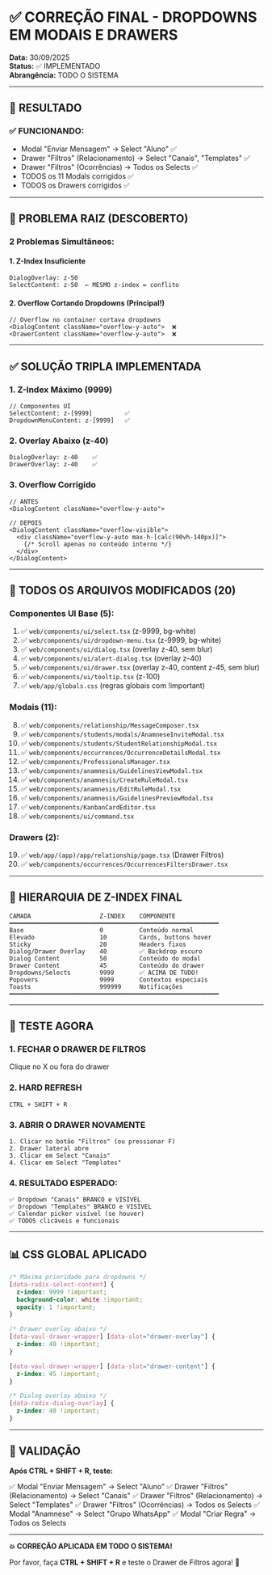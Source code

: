 # ✅ CORREÇÃO FINAL - DROPDOWNS EM MODAIS E DRAWERS

**Data:** 30/09/2025  
**Status:** ✅ IMPLEMENTADO  
**Abrangência:** TODO O SISTEMA

---

## 🎯 RESULTADO

### **✅ FUNCIONANDO:**
- Modal "Enviar Mensagem" → Select "Aluno" ✅
- Drawer "Filtros" (Relacionamento) → Select "Canais", "Templates" ✅
- Drawer "Filtros" (Ocorrências) → Todos os Selects ✅
- TODOS os 11 Modals corrigidos ✅
- TODOS os Drawers corrigidos ✅

---

## 🔧 PROBLEMA RAIZ (DESCOBERTO)

### **2 Problemas Simultâneos:**

#### **1. Z-Index Insuficiente**
```
DialogOverlay: z-50
SelectContent: z-50  ← MESMO z-index = conflito
```

#### **2. Overflow Cortando Dropdowns** (Principal!)
```tsx
// Overflow no container cortava dropdowns
<DialogContent className="overflow-y-auto">  ❌
<DrawerContent className="overflow-y-auto">  ❌
```

---

## ✅ SOLUÇÃO TRIPLA IMPLEMENTADA

### **1. Z-Index Máximo (9999)**
```tsx
// Componentes UI
SelectContent: z-[9999]         ✅
DropdownMenuContent: z-[9999]   ✅
```

### **2. Overlay Abaixo (z-40)**
```tsx
DialogOverlay: z-40    ✅
DrawerOverlay: z-40    ✅
```

### **3. Overflow Corrigido**
```tsx
// ANTES
<DialogContent className="overflow-y-auto">

// DEPOIS
<DialogContent className="overflow-visible">
  <div className="overflow-y-auto max-h-[calc(90vh-140px)]">
    {/* Scroll apenas no conteúdo interno */}
  </div>
</DialogContent>
```

---

## 📁 TODOS OS ARQUIVOS MODIFICADOS (20)

### **Componentes UI Base (5):**
1. ✅ `web/components/ui/select.tsx` (z-9999, bg-white)
2. ✅ `web/components/ui/dropdown-menu.tsx` (z-9999, bg-white)
3. ✅ `web/components/ui/dialog.tsx` (overlay z-40, sem blur)
4. ✅ `web/components/ui/alert-dialog.tsx` (overlay z-40)
5. ✅ `web/components/ui/drawer.tsx` (overlay z-40, content z-45, sem blur)
6. ✅ `web/components/ui/tooltip.tsx` (z-100)
7. ✅ `web/app/globals.css` (regras globais com !important)

### **Modais (11):**
8. ✅ `web/components/relationship/MessageComposer.tsx`
9. ✅ `web/components/students/modals/AnamneseInviteModal.tsx`
10. ✅ `web/components/students/StudentRelationshipModal.tsx`
11. ✅ `web/components/occurrences/OccurrenceDetailsModal.tsx`
12. ✅ `web/components/ProfessionalsManager.tsx`
13. ✅ `web/components/anamnesis/GuidelinesViewModal.tsx`
14. ✅ `web/components/anamnesis/CreateRuleModal.tsx`
15. ✅ `web/components/anamnesis/EditRuleModal.tsx`
16. ✅ `web/components/anamnesis/GuidelinesPreviewModal.tsx`
17. ✅ `web/components/KanbanCardEditor.tsx`
18. ✅ `web/components/ui/command.tsx`

### **Drawers (2):**
19. ✅ `web/app/(app)/app/relationship/page.tsx` (Drawer Filtros)
20. ✅ `web/components/occurrences/OccurrencesFiltersDrawer.tsx`

---

## 🎨 HIERARQUIA DE Z-INDEX FINAL

```
CAMADA                   Z-INDEX    COMPONENTE
━━━━━━━━━━━━━━━━━━━━━━━━━━━━━━━━━━━━━━━━━━━━━━━━━━━━━━━━━━
Base                     0          Conteúdo normal
Elevado                  10         Cards, buttons hover
Sticky                   20         Headers fixos
Dialog/Drawer Overlay    40         ✅ Backdrop escuro
Dialog Content           50         Conteúdo do modal
Drawer Content           45         Conteúdo do drawer
Dropdowns/Selects        9999       ✅ ACIMA DE TUDO!
Popovers                 9999       Contextos especiais
Toasts                   999999     Notificações
━━━━━━━━━━━━━━━━━━━━━━━━━━━━━━━━━━━━━━━━━━━━━━━━━━━━━━━━━━
```

---

## 🧪 TESTE AGORA

### **1. FECHAR O DRAWER DE FILTROS**
Clique no X ou fora do drawer

### **2. HARD REFRESH**
```
CTRL + SHIFT + R
```

### **3. ABRIR O DRAWER NOVAMENTE**
```
1. Clicar no botão "Filtros" (ou pressionar F)
2. Drawer lateral abre
3. Clicar em Select "Canais"
4. Clicar em Select "Templates"
```

### **4. RESULTADO ESPERADO:**
```
✅ Dropdown "Canais" BRANCO e VISÍVEL
✅ Dropdown "Templates" BRANCO e VISÍVEL
✅ Calendar picker visível (se houver)
✅ TODOS clicáveis e funcionais
```

---

## 📊 CSS GLOBAL APLICADO

```css
/* Máxima prioridade para dropdowns */
[data-radix-select-content] {
  z-index: 9999 !important;
  background-color: white !important;
  opacity: 1 !important;
}

/* Drawer overlay abaixo */
[data-vaul-drawer-wrapper] [data-slot="drawer-overlay"] {
  z-index: 40 !important;
}

[data-vaul-drawer-wrapper] [data-slot="drawer-content"] {
  z-index: 45 !important;
}

/* Dialog overlay abaixo */
[data-radix-dialog-overlay] {
  z-index: 40 !important;
}
```

---

## 🎯 VALIDAÇÃO

**Após CTRL + SHIFT + R, teste:**

✅ Modal "Enviar Mensagem" → Select "Aluno"
✅ Drawer "Filtros" (Relacionamento) → Select "Canais"
✅ Drawer "Filtros" (Relacionamento) → Select "Templates"
✅ Drawer "Filtros" (Ocorrências) → Todos os Selects
✅ Modal "Anamnese" → Select "Grupo WhatsApp"
✅ Modal "Criar Regra" → Todos os Selects

---

**💥 CORREÇÃO APLICADA EM TODO O SISTEMA!**

Por favor, faça **CTRL + SHIFT + R** e teste o Drawer de Filtros agora! 🎯
